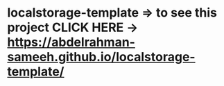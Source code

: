 # localstorage-template => to see this project CLICK HERE   ->  https://abdelrahman-sameeh.github.io/localstorage-template/
